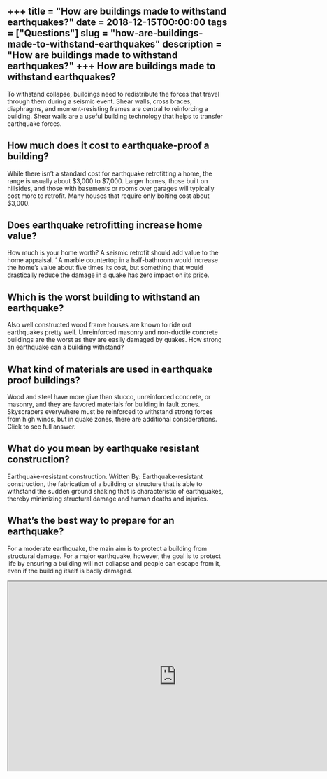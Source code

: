 +++
title = "How are buildings made to withstand earthquakes?"
date = 2018-12-15T00:00:00
tags = ["Questions"]
slug = "how-are-buildings-made-to-withstand-earthquakes"
description = "How are buildings made to withstand earthquakes?"
+++
How are buildings made to withstand earthquakes?
------------------------------------------------

To withstand collapse, buildings need to redistribute the forces that travel through them during a seismic event. Shear walls, cross braces, diaphragms, and moment-resisting frames are central to reinforcing a building. Shear walls are a useful building technology that helps to transfer earthquake forces.

How much does it cost to earthquake-proof a building?
-----------------------------------------------------

While there isn’t a standard cost for earthquake retrofitting a home, the range is usually about $3,000 to $7,000. Larger homes, those built on hillsides, and those with basements or rooms over garages will typically cost more to retrofit. Many houses that require only bolting cost about $3,000.

Does earthquake retrofitting increase home value?
-------------------------------------------------

How much is your home worth? A seismic retrofit should add value to the home appraisal. ‘ A marble countertop in a half-bathroom would increase the home’s value about five times its cost, but something that would drastically reduce the damage in a quake has zero impact on its price.

Which is the worst building to withstand an earthquake?
-------------------------------------------------------

Also well constructed wood frame houses are known to ride out earthquakes pretty well. Unreinforced masonry and non-ductile concrete buildings are the worst as they are easily damaged by quakes. How strong an earthquake can a building withstand?

What kind of materials are used in earthquake proof buildings?
--------------------------------------------------------------

Wood and steel have more give than stucco, unreinforced concrete, or masonry, and they are favored materials for building in fault zones. Skyscrapers everywhere must be reinforced to withstand strong forces from high winds, but in quake zones, there are additional considerations. Click to see full answer.

What do you mean by earthquake resistant construction?
------------------------------------------------------

Earthquake-resistant construction. Written By: Earthquake-resistant construction, the fabrication of a building or structure that is able to withstand the sudden ground shaking that is characteristic of earthquakes, thereby minimizing structural damage and human deaths and injuries.

What’s the best way to prepare for an earthquake?
-------------------------------------------------

For a moderate earthquake, the main aim is to protect a building from structural damage. For a major earthquake, however, the goal is to protect life by ensuring a building will not collapse and people can escape from it, even if the building itself is badly damaged.

<iframe allow="accelerometer; autoplay; clipboard-write; encrypted-media; gyroscope; picture-in-picture" allowfullscreen="" class="__youtube_prefs__  epyt-is-override  no-lazyload" data-no-lazy="1" data-origheight="433" data-origwidth="770" data-skipgform_ajax_framebjll="" height="433" id="_ytid_11103" loading="lazy" src="https://www.youtube.com/embed/yJXjcCUpzeY?enablejsapi=1&autoplay=0&cc_load_policy=0&cc_lang_pref=&iv_load_policy=1&loop=0&modestbranding=0&rel=1&fs=1&playsinline=0&autohide=2&theme=dark&color=red&controls=1&" title="YouTube player" width="770"></iframe>